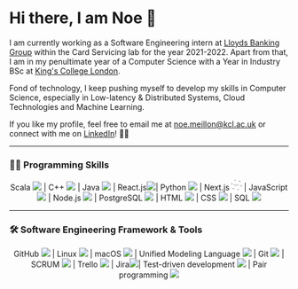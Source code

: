 # Hi there, I am Noe 👋

I am currently working as a Software Engineering intern at [Lloyds Banking Group](https://www.lloydsbankinggroup.com/) within the Card Servicing lab for the year 2021-2022. Apart from that, I am in my penultimate year of a Computer Science with a Year in Industry BSc at [King's College London](https://www.kcl.ac.uk/study/undergraduate/courses/computer-science-with-a-year-in-industry-bsc).

Fond of technology, I keep pushing myself to develop my skills in Computer Science, especially in Low-latency & Distributed Systems, Cloud Technologies and Machine Learning.

If you like my profile, feel free to email me at noe.meillon@kcl.ac.uk or connect with me on [LinkedIn](https://www.linkedin.com/in/noemeillon/)! 👥💬

 ---

###  👨‍💻 Programming Skills

<div align = "center"> 
  Scala <img src = "https://cdn.freebiesupply.com/logos/large/2x/scala-4-logo-png-transparent.png" height = "20"/> | C++ <img src = "https://upload.wikimedia.org/wikipedia/commons/thumb/1/18/ISO_C%2B%2B_Logo.svg/1822px-ISO_C%2B%2B_Logo.svg.png" width = "20"/> | Java <img src = "http://assets.stickpng.com/images/58480979cef1014c0b5e4901.png" width = "22"/> | React.js<img src = "https://upload.wikimedia.org/wikipedia/commons/thumb/a/a7/React-icon.svg/1280px-React-icon.svg.png" height = "20"/>| Python <img src = "https://upload.wikimedia.org/wikipedia/commons/thumb/c/c3/Python-logo-notext.svg/1200px-Python-logo-notext.svg.png" width="20"/> | Next.js <img src = "https://raw.githubusercontent.com/Rohan-Shakya/Rohan-Shakya/master/images/next_logo.png" height = "20"/> | JavaScript <img src = "https://cdn.iconscout.com/icon/free/png-256/javascript-2752148-2284965.png" width = "20"/> | Node.js <img src = "https://upload.wikimedia.org/wikipedia/commons/thumb/d/d9/Node.js_logo.svg/1280px-Node.js_logo.svg.png" height = "20"/> | PostgreSQL <img src = "https://upload.wikimedia.org/wikipedia/commons/thumb/2/29/Postgresql_elephant.svg/1200px-Postgresql_elephant.svg.png" width = "20"/> | HTML <img src = "https://cdn.pixabay.com/photo/2017/08/05/11/16/logo-2582748_640.png" width = "22"/> | CSS <img src = "https://camo.githubusercontent.com/0add6fa71ef42c497b9fc1333e4419e8eda6f3a9d0381b448ed66bf549a7566a/68747470733a2f2f63646e312e69636f6e66696e6465722e636f6d2f646174612f69636f6e732f736f6369616c2d6d656469612d6c6f676f732d372f36342f6373732d332d3531322e706e67" width ="20"/> | SQL  <img src = "https://i2.wp.com/blogs.perficient.com/files/2015/09/Azure-SQL-Database.png?ssl=1" width ="20"/>
</div> 

---

###  🛠 Software Engineering Framework & Tools

<div align = "center">
  GitHub <img src = "https://github.githubassets.com/images/modules/logos_page/Octocat.png" width = "22"/> | Linux <img src = "https://www.freepnglogos.com/uploads/linux-png/linux-tux-logo-png-transparent-svg-vector-bie-supply-14.png" height = "20"/> | macOS <img src = "https://wiki.videolan.org/images/MacOS_logo.png" width = "20"/> | Unified Modeling Language <img src = "https://upload.wikimedia.org/wikipedia/commons/thumb/d/d5/UML_logo.svg/2560px-UML_logo.svg.png" height = "22"/> | Git <img src = "https://git-scm.com/images/logos/downloads/Git-Icon-1788C.png" width = "20"/> | SCRUM <img src = "https://www.gokhancanpolat.com/sites/default/files/pictures/Agile.png" width = "22"/> | Trello <img src = "https://icons-for-free.com/iconfiles/png/512/cards+kanban+management+project+tasks+trello+icon-1320165725577116630.png" width = "22"/> | Jira<img src = "https://logos-world.net/wp-content/uploads/2021/02/Jira-Emblem-700x394.png" height = "18"/>| Test-driven development <img src = "https://www.aresourcepool.com/wp-content/uploads/2017/09/tdd.png" width = "20"/> | Pair programming <img src = "https://e7.pngegg.com/pngimages/592/245/png-clipart-computer-icons-collaboration-community-of-practice-collaborative-working-environment-good-partners-text-logo.png" height = "20"/>
</div>
